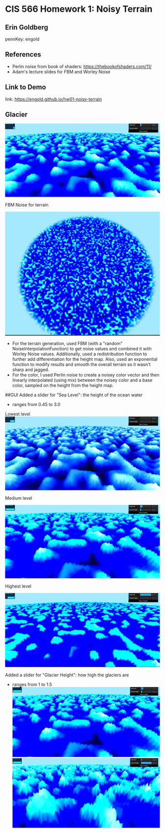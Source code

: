 # CIS 566 Homework 1: Noisy Terrain
## Erin Goldberg
pennKey: engold
## References
- Perlin noise from book of shaders: https://thebookofshaders.com/11/
- Adam's lecture slides for FBM and Worley Noise

## Link to Demo
link: https://engold.github.io/hw01-noisy-terrain 


## Glacier
![](img/SLseventyfive.png)

FBM Noise for terrain

![](img/noise.png)

  - For the terrain generation, used FBM (with a "random" NoiseInterpolationFunction) to get noise values and combined it with Worley Noise values. Additionally, used a redistribution function to further add differentiation for the height map. Also, used an exponential function to modify results and smooth the overall terrain so it wasn't sharp and jagged.
  - For the color, I used Perlin noise to create a noisey color vector and then linearly interpolated (using mix) between the noisey color and a base color, sampled on the height from the height map.
 
 
##GUI
Added a slider for "Sea Level": the height of the ocean water

- ranges from 0.45 to 3.0

 Lowest level
![](img/lowestSL.png)

 Medium level

![](img/glaciers.png)

 Highest level

![](img/highestSL.png)

Added a slider for "Glacier Height": how high the glaciers are

- ranges from 1 to 1.5
![](img/glaciers.png)
![](img/glacermaxhieght.png)

